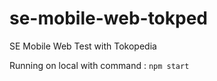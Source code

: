 # se-mobile-web-tokped
SE Mobile Web Test with Tokopedia

Running on local with command :
<code>npm start</code>
